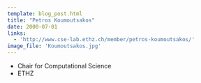 ```yaml
---
template: blog_post.html
title: "Petros Koumoutsakos"
date: 2000-07-01
links:
  - 'http://www.cse-lab.ethz.ch/member/petros-koumoutsakos/'
image_file: 'Koumoutsakos.jpg'
---
```


* Chair for Computational Science
* ETHZ

<!--more-->
